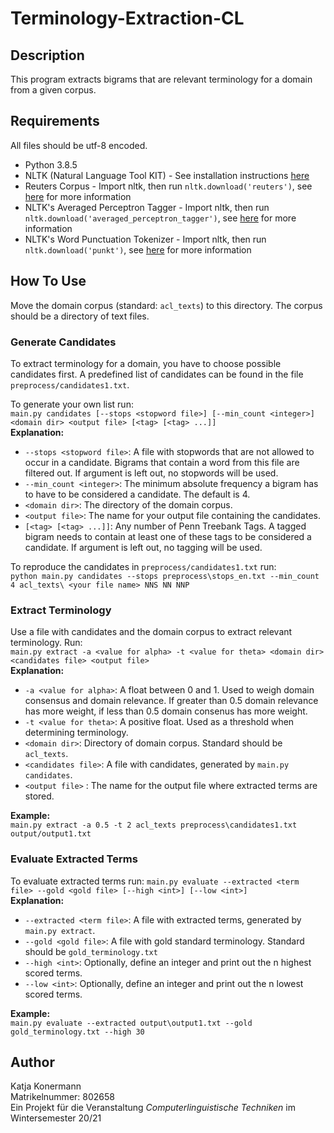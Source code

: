 # Terminology-Extraction-CL

## Description
This program extracts bigrams that are relevant terminology for a domain from a given corpus.

## Requirements
All files should be utf-8 encoded.

+ Python 3.8.5
+ NLTK (Natural Language Tool KIT) - See installation instructions [here](https://www.nltk.org/install.html)
+ Reuters Corpus - Import nltk, then run `nltk.download('reuters')`, see [here](http://www.nltk.org/data.html) for more information
+ NLTK's Averaged Perceptron Tagger - Import nltk, then run `nltk.download('averaged_perceptron_tagger')`, see [here](http://www.nltk.org/data.html) for more information
+ NLTK's Word Punctuation Tokenizer - Import nltk, then run `nltk.download('punkt')`,  see [here](http://www.nltk.org/data.html) for more information

## How To Use
Move the domain corpus (standard: `acl_texts`) to this directory. The corpus should be a directory of text files. 

### Generate Candidates
To extract terminology for a domain, you have to choose possible candidates first.
A predefined list of candidates can be found in the file `preprocess/candidates1.txt`.<br>

To generate your own list run:<br>
`main.py candidates [--stops <stopword file>] [--min_count <integer>] <domain dir> <output file> [<tag> [<tag> ...]]`<br>
__Explanation:__
+ `--stops <stopword file>`: A file with stopwords that are not allowed to occur in a candidate. Bigrams that contain a word from this file are filtered out. If argument is left out, no stopwords will be used.
+ `--min_count <integer>`: The minimum absolute frequency a bigram has to have to be considered a candidate. The default is 4.
+ `<domain dir>`: The directory of the domain corpus.
+ `<output file>`: The name for your output file containing the candidates.
+ `[<tag> [<tag> ...]]`: Any number of Penn Treebank Tags. A tagged bigram needs to contain at least one of these tags to be considered a candidate. If argument is left out, no tagging will be used.<br>

To reproduce the candidates in `preprocess/candidates1.txt` run:<br>
`python main.py candidates --stops preprocess\stops_en.txt --min_count 4 acl_texts\ <your file name> NNS NN NNP`

### Extract Terminology
Use a file with candidates and the domain corpus to extract relevant terminology. Run: <br>
`main.py extract -a <value for alpha> -t <value for theta> <domain dir> <candidates file> <output file>`<br>
__Explanation:__<br>
+ `-a <value for alpha>`: A float between 0 and 1. Used to weigh domain consensus and domain relevance. If greater than 0.5 domain relevance has more weight, if less than 0.5 domain consenus has more weight.
+ `-t <value for theta>`: A positive float. Used as a threshold when determining terminology.
+ `<domain dir>`: Directory of domain corpus. Standard should be `acl_texts`.
+ `<candidates file>`: A file with candidates, generated by `main.py candidates`.
+ `<output file>` : The name for the output file where extracted terms are stored.

__Example:__<br>
`main.py extract -a 0.5 -t 2 acl_texts preprocess\candidates1.txt output/output1.txt`

### Evaluate Extracted Terms
To evaluate extracted terms run:
`main.py evaluate --extracted <term file> --gold <gold file> [--high <int>] [--low <int>]`<br>
__Explanation:__<br>
+ `--extracted <term file>`: A file with extracted terms, generated by `main.py extract`.
+ `--gold <gold file>`: A file with gold standard terminology. Standard should be `gold_terminology.txt`
+ `--high <int>`: Optionally, define an integer and print out the n highest scored terms.
+ `--low <int>`: Optionally, define an integer and print out the n lowest scored terms.

__Example:__<br>
`main.py evaluate --extracted output\output1.txt --gold gold_terminology.txt --high 30`


## Author
Katja Konermann<br>
Matrikelnummer: 802658<br>
Ein Projekt für die Veranstaltung _Computerlinguistische Techniken_ im Wintersemester 20/21